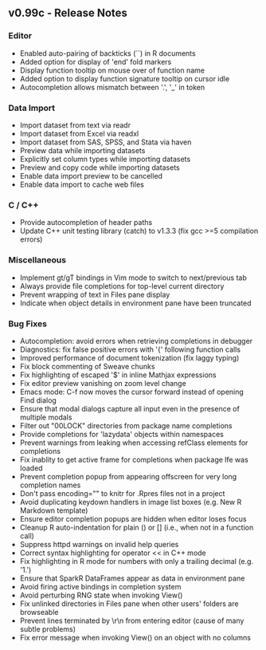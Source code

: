 ## v0.99c - Release Notes

### Editor

* Enabled auto-pairing of backticks (\`\`) in R documents
* Added option for display of 'end' fold markers
* Display function tooltip on mouse over of function name
* Added option to display function signature tooltip on cursor idle
* Autocompletion allows mismatch between '.', '\_' in token

### Data Import

* Import dataset from text via readr
* Import dataset from Excel via readxl
* Import dataset from SAS, SPSS, and Stata via haven
* Preview data while importing datasets
* Explicitly set column types while importing datasets
* Preview and copy code while importing datasets
* Enable data import preview to be cancelled
* Enable data import to cache web files

### C / C++

* Provide autocompletion of header paths
* Update C++ unit testing library (catch) to v1.3.3 (fix gcc >=5 compilation errors)

### Miscellaneous

* Implement gt/gT bindings in Vim mode to switch to next/previous tab
* Always provide file completions for top-level current directory
* Prevent wrapping of text in Files pane display
* Indicate when object details in environment pane have been truncated

### Bug Fixes

* Autocompletion: avoid errors when retrieving completions in debugger
* Diagnostics: fix false positive errors with '{' following function calls
* Improved performance of document tokenization (fix laggy typing)
* Fix block commenting of Sweave chunks
* Fix highlighting of escaped '$' in inline Mathjax expressions
* Fix editor preview vanishing on zoom level change
* Emacs mode: C-f now moves the cursor forward instead of opening Find dialog
* Ensure that modal dialogs capture all input even in the presence of multiple modals
* Filter out "00LOCK" directories from package name completions
* Provide completions for 'lazydata' objects within namespaces
* Prevent warnings from leaking when accessing refClass elements for completions
* Fix inablity to get active frame for completions when package lfe was loaded
* Prevent completion popup from appearing offscreen for very long completion names
* Don't pass encoding="" to knitr for .Rpres files not in a project
* Avoid duplicating keydown handlers in image list boxes (e.g. New R Markdown template)
* Ensure editor completion popups are hidden when editor loses focus
* Cleanup R auto-indentation for plain () or [] (i.e., when not in a function call)
* Suppress httpd warnings on invalid help queries 
* Correct syntax highlighting for operator << in C++ mode
* Fix highlighting in R mode for numbers with only a trailing decimal (e.g. '1.')
* Ensure that SparkR DataFrames appear as data in environment pane
* Avoid firing active bindings in completion system
* Avoid perturbing RNG state when invoking View()
* Fix unlinked directories in Files pane when other users' folders are browseable
* Prevent lines terminated by \r\n from entering editor (cause of many subtle problems)
* Fix error message when invoking View() on an object with no columns



